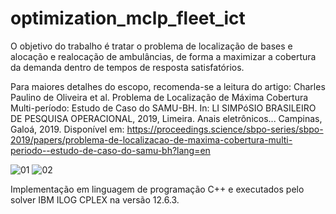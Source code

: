 # optimization_mclp_fleet_ict

O objetivo do trabalho é tratar o problema de localização de bases e alocação e realocação de ambulâncias, de forma a maximizar a cobertura da demanda dentro de tempos de resposta satisfatórios.

Para maiores detalhes do escopo, recomenda-se a leitura do artigo:
Charles Paulino de Oliveira et al. Problema de Localização de Máxima Cobertura Multi-período: Estudo de Caso do SAMU-BH. In: LI SIMPóSIO BRASILEIRO DE PESQUISA OPERACIONAL, 2019, Limeira. Anais eletrônicos... Campinas, Galoá, 2019. Disponível em: <https://proceedings.science/sbpo-series/sbpo-2019/papers/problema-de-localizacao-de-maxima-cobertura-multi-periodo--estudo-de-caso-do-samu-bh?lang=en> 


![01](https://user-images.githubusercontent.com/105465851/172229885-75627d94-fd93-43a6-9f47-d1775519d78f.png)
![02](https://user-images.githubusercontent.com/105465851/172229894-92ef0e5b-31f7-4d57-88c9-9c883b9081e4.png)

Implementação em linguagem de programação C++ e executados pelo solver IBM ILOG CPLEX na versão 12.6.3.
